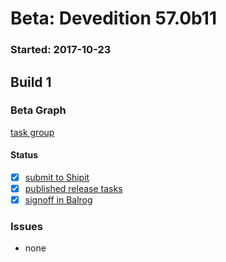 # Beta: Devedition 57.0b11

### Started: 2017-10-23

## Build 1

### Beta Graph

[task group](https://tools.taskcluster.net/push-inspector/#/dblrW82FRzecFZnW2l1Khg)


#### Status
- [x] [submit to Shipit](https://wiki.mozilla.org/Release:Release_Automation_on_Mercurial:Starting_a_Release#Submit_to_Ship_It)
- [x] [published release tasks](../how-tos/relpro.md#4-publish-release)
- [x] [signoff in Balrog](../how-tos/relpro.md#3-signoffs)

### Issues
- none
